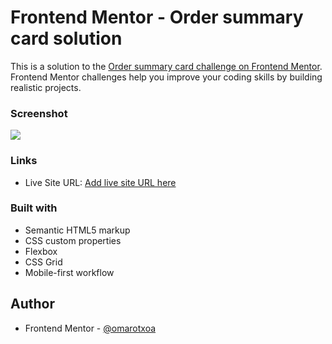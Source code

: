 # Frontend Mentor - Order summary card solution

This is a solution to the [Order summary card challenge on Frontend Mentor](https://www.frontendmentor.io/challenges/order-summary-component-QlPmajDUj). Frontend Mentor challenges help you improve your coding skills by building realistic projects. 

### Screenshot

![](images/mobile-design.jpg)

### Links
- Live Site URL: [Add live site URL here](https://omarotxoa.github.io/order-summary-card/)

### Built with
- Semantic HTML5 markup
- CSS custom properties
- Flexbox
- CSS Grid
- Mobile-first workflow

## Author
- Frontend Mentor - [@omarotxoa](https://www.frontendmentor.io/profile/omarotxoa)
